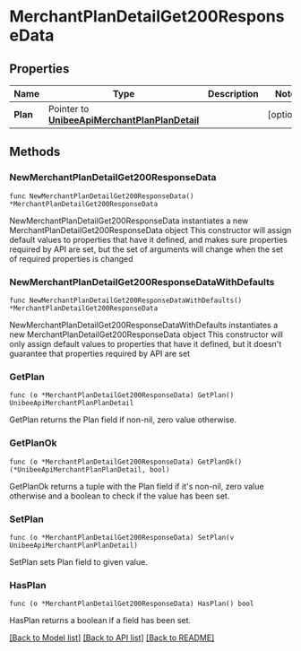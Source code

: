 # MerchantPlanDetailGet200ResponseData

## Properties

Name | Type | Description | Notes
------------ | ------------- | ------------- | -------------
**Plan** | Pointer to [**UnibeeApiMerchantPlanPlanDetail**](UnibeeApiMerchantPlanPlanDetail.md) |  | [optional] 

## Methods

### NewMerchantPlanDetailGet200ResponseData

`func NewMerchantPlanDetailGet200ResponseData() *MerchantPlanDetailGet200ResponseData`

NewMerchantPlanDetailGet200ResponseData instantiates a new MerchantPlanDetailGet200ResponseData object
This constructor will assign default values to properties that have it defined,
and makes sure properties required by API are set, but the set of arguments
will change when the set of required properties is changed

### NewMerchantPlanDetailGet200ResponseDataWithDefaults

`func NewMerchantPlanDetailGet200ResponseDataWithDefaults() *MerchantPlanDetailGet200ResponseData`

NewMerchantPlanDetailGet200ResponseDataWithDefaults instantiates a new MerchantPlanDetailGet200ResponseData object
This constructor will only assign default values to properties that have it defined,
but it doesn't guarantee that properties required by API are set

### GetPlan

`func (o *MerchantPlanDetailGet200ResponseData) GetPlan() UnibeeApiMerchantPlanPlanDetail`

GetPlan returns the Plan field if non-nil, zero value otherwise.

### GetPlanOk

`func (o *MerchantPlanDetailGet200ResponseData) GetPlanOk() (*UnibeeApiMerchantPlanPlanDetail, bool)`

GetPlanOk returns a tuple with the Plan field if it's non-nil, zero value otherwise
and a boolean to check if the value has been set.

### SetPlan

`func (o *MerchantPlanDetailGet200ResponseData) SetPlan(v UnibeeApiMerchantPlanPlanDetail)`

SetPlan sets Plan field to given value.

### HasPlan

`func (o *MerchantPlanDetailGet200ResponseData) HasPlan() bool`

HasPlan returns a boolean if a field has been set.


[[Back to Model list]](../README.md#documentation-for-models) [[Back to API list]](../README.md#documentation-for-api-endpoints) [[Back to README]](../README.md)



